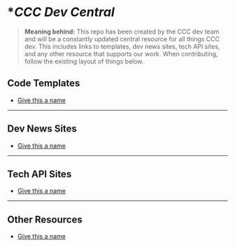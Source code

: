 # **CCC Dev Central*

>  **Meaning behind:**
>  This repo has been created by the CCC dev team and will be a constantly updated central resource for all things CCC dev. This includes links to templates, dev news sites, tech API sites, and any other resource that supports our work. When contributing, follow the existing layout of things below.

## **Code Templates**

* [Give this a name](https://insert-a-link-dot-com/)

---
## **Dev News Sites**

* [Give this a name](https://insert-a-link-dot-com/)

---
## **Tech API Sites**

* [Give this a name](https://insert-a-link-dot-com/)

---
## **Other Resources**

* [Give this a name](https://insert-a-link-dot-com/)
